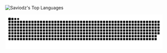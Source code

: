![Saviodz's Top Languages](https://github-readme-stats.vercel.app/api/top-langs/?username=Saviodz&theme=jolly&show_icons=true&hide_border=false&layout=compact)<br>

<picture>
  <source media="(prefers-color-scheme: dark)" srcset="https://raw.githubusercontent.com/renata-machado/renata-machado/output/github-contribution-grid-snake-dark.svg">
  <source media="(prefers-color-scheme: light)" srcset="https://raw.githubusercontent.com/renata-machado/renata-machado/output/github-contribution-grid-snake.svg">
  <img alt="github contribution grid snake animation" src="https://raw.githubusercontent.com/renata-machado/renata-machado/output/github-contribution-grid-snake.svg">
</picture>
